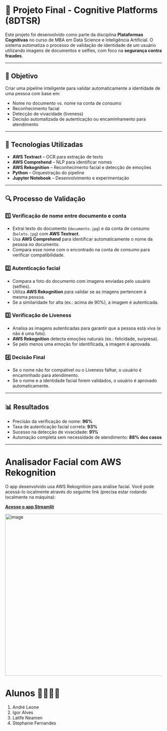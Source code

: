 # 🧠 Projeto Final - Cognitive Platforms (8DTSR)

Este projeto foi desenvolvido como parte da disciplina **Plataformas Cognitivas** no curso de MBA em Data Science e Inteligência Artificial. O sistema automatiza o processo de validação de identidade de um usuário utilizando imagens de documentos e selfies, com foco na **segurança contra fraudes**.

---

## 🎯 Objetivo

Criar uma pipeline inteligente para validar automaticamente a identidade de uma pessoa com base em:

- Nome no documento vs. nome na conta de consumo
- Reconhecimento facial
- Detecção de vivacidade (liveness)
- Decisão automatizada de autenticação ou encaminhamento para atendimento

---

## 🧰 Tecnologias Utilizadas

- **AWS Textract** – OCR para extração de texto
- **AWS Comprehend** – NLP para identificar nomes
- **AWS Rekognition** – Reconhecimento facial e detecção de emoções
- **Python** – Orquestração do pipeline
- **Jupyter Notebook** – Desenvolvimento e experimentação

---

## 🔍 Processo de Validação

### 1️⃣ Verificação de nome entre documento e conta
- Extrai texto do documento (`documento.jpg`) e da conta de consumo (`boleto.jpg`) com **AWS Textract**.
- Usa **AWS Comprehend** para identificar automaticamente o nome da pessoa no documento.
- Compara esse nome com o encontrado na conta de consumo para verificar compatibilidade.

### 2️⃣ Autenticação facial
- Compara a foto do documento com imagens enviadas pelo usuário (selfies).
- Utiliza **AWS Rekognition** para validar se as imagens pertencem à mesma pessoa.
- Se a similaridade for alta (ex.: acima de 90%), a imagem é autenticada.

### 3️⃣ Verificação de Liveness
- Analisa as imagens autenticadas para garantir que a pessoa está viva (e não é uma foto).
- **AWS Rekognition** detecta emoções naturais (ex.: felicidade, surpresa).
- Se pelo menos uma emoção for identificada, a imagem é aprovada.

### 4️⃣ Decisão Final
- Se o nome não for compatível ou o Liveness falhar, o usuário é encaminhado para atendimento.
- Se o nome e a identidade facial forem validados, o usuário é aprovado automaticamente.

---

## 📊 Resultados

- Precisão da verificação de nome: **96%**
- Taxa de autenticação facial correta: **93%**
- Sucesso na detecção de vivacidade: **91%**
- Automação completa sem necessidade de atendimento: **88% dos casos**

---

# Analisador Facial com AWS Rekognition

O app desenvolvido usa AWS Rekognition para análise facial. Você pode acessá-lo localmente através do seguinte link (precisa estar rodando localmente na máquina):

**[Acesse o app Streamlit](http://localhost:8501)**


<img width="520" alt="image" src="https://github.com/user-attachments/assets/5bb9201d-bd26-4f48-8ed6-0001aadc86d6" />


# Alunos 👨‍🎓👩‍🎓

1. André Leone 
2. Igor Alves 
3. Latife Neamen 
4. Stephanie Fernandes 
